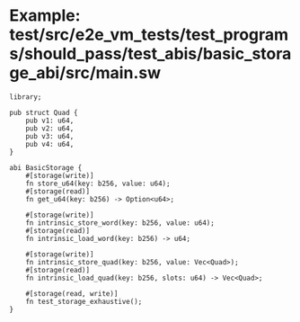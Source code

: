 # Example: test/src/e2e_vm_tests/test_programs/should_pass/test_abis/basic_storage_abi/src/main.sw

```sway
library;

pub struct Quad {
    pub v1: u64,
    pub v2: u64,
    pub v3: u64,
    pub v4: u64,
}

abi BasicStorage {
    #[storage(write)]
    fn store_u64(key: b256, value: u64);
    #[storage(read)]
    fn get_u64(key: b256) -> Option<u64>;

    #[storage(write)]
    fn intrinsic_store_word(key: b256, value: u64);
    #[storage(read)]
    fn intrinsic_load_word(key: b256) -> u64;

    #[storage(write)]
    fn intrinsic_store_quad(key: b256, value: Vec<Quad>);
    #[storage(read)]
    fn intrinsic_load_quad(key: b256, slots: u64) -> Vec<Quad>;

    #[storage(read, write)]
    fn test_storage_exhaustive();
}

```
